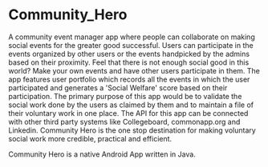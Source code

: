 # Community_Hero
A community event manager app where people can collaborate on making social events for the greater good successful. 
Users can participate in the events organized by other users or the events handpicked by the admins based on their proximity. Feel that there is not enough social good in this world? Make your own events and have other users participate in them. 
The app features user portfolio which records all the events in which the user participated and generates a 'Social Welfare' score based on their participation. The primary purpose of this app would be to validate the social work done by the users as claimed by them and to maintain a file of their voluntary work in one place. The API for this app can be connected with other third party systems like Collegeboard, commonapp.org and Linkedin. Community Hero is the one stop destination for making voluntary social work more credible, practical and efficient. 

Community Hero is a native Android App written in Java. 
